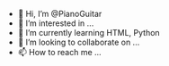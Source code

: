 - 👋 Hi, I’m @PianoGuitar
- 👀 I’m interested in ...
- 🌱 I’m currently learning HTML, Python
- 💞️ I’m looking to collaborate on ...
- 📫 How to reach me ...

<!---
PianoGuitar/PianoGuitar is a ✨ special ✨ repository because its `README.md` (this file) appears on your GitHub profile.
You can click the Preview link to take a look at your changes.
--->

